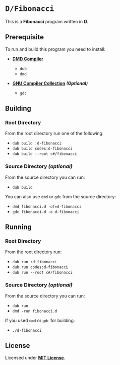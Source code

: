 # `D/Fibonacci`

This is a **Fibonacci** program written in **D**.

## Prerequisite

To run and build this program you need to install:

* [**DMD Compiler**](https://dlang.org/download.html)
  * `dub`
  * `dmd`

* [**GNU Compiler Collection**](https://gcc.gnu.org/) _**(Optional)**_
  * `gdc`

## Building

### Root Directory

From the root directory run one of the following:

* `dub build :d-fibonacci`
* `dub build codes:d-fibonacci`
* `dub build --root c#/fibonacci`

### Source Directory _(optional)_

From the source directory you can run:

* `dub build`

You can also use `dmd` or `gdc` from the source directory:

* `dmd fibonacci.d -of=d-fibonacci`
* `gdc fibonacci.d -o d-fibonacci`

## Running

### Root Directory

From the root directory run:

* `dub run :d-fibonacci`
* `dub run codes:d-fibonacci`
* `dub run --root c#/fibonacci`

### Source Directory _(optional)_

From the source directory you can run:

* `dub run`
* `dmd -run fibonacci.d`

If you used `dmd` or `gdc` for building:

* `./d-fibonacci`

## License

Licensed under [**MIT License**](https://github.com/altersabeh/codes/blob/main/LICENSE).
